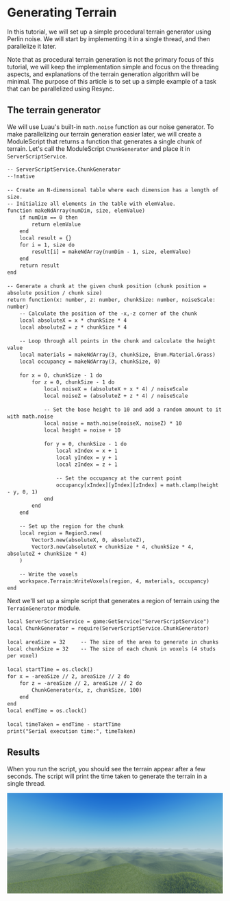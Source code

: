 # Generating Terrain

In this tutorial, we will set up a simple procedural terrain generator using Perlin noise. We will start by implementing it in a single thread, and then parallelize it later.

Note that as procedural terrain generation is not the primary focus of this tutorial, we will keep the implementation simple and focus on the threading aspects, and explanations of the terrain generation algorithm will be minimal.
The purpose of this article is to set up a simple example of a task that can be parallelized using Resync.

## The terrain generator

We will use Luau's built-in `math.noise` function as our noise generator. To make parallelizing our terrain generation easier later, we will create a ModuleScript that returns a function that generates a single chunk of terrain.
Let's call the ModuleScript `ChunkGenerator` and place it in `ServerScriptService`.

```luau linenums="1"
-- ServerScriptService.ChunkGenerator
--!native

-- Create an N-dimensional table where each dimension has a length of size.
-- Initialize all elements in the table with elemValue.
function makeNdArray(numDim, size, elemValue)
    if numDim == 0 then
        return elemValue
    end
    local result = {}
    for i = 1, size do
        result[i] = makeNdArray(numDim - 1, size, elemValue)
    end
    return result
end

-- Generate a chunk at the given chunk position (chunk position = absolute position / chunk size)
return function(x: number, z: number, chunkSize: number, noiseScale: number)
    -- Calculate the position of the -x,-z corner of the chunk
    local absoluteX = x * chunkSize * 4
    local absoluteZ = z * chunkSize * 4
    
    -- Loop through all points in the chunk and calculate the height value
    local materials = makeNdArray(3, chunkSize, Enum.Material.Grass)
    local occupancy = makeNdArray(3, chunkSize, 0)
    
    for x = 0, chunkSize - 1 do
        for z = 0, chunkSize - 1 do
            local noiseX = (absoluteX + x * 4) / noiseScale
            local noiseZ = (absoluteZ + z * 4) / noiseScale
            
            -- Set the base height to 10 and add a random amount to it with math.noise
            local noise = math.noise(noiseX, noiseZ) * 10
            local height = noise + 10
            
            for y = 0, chunkSize - 1 do
                local xIndex = x + 1
                local yIndex = y + 1
                local zIndex = z + 1
                
                -- Set the occupancy at the current point
                occupancy[xIndex][yIndex][zIndex] = math.clamp(height - y, 0, 1)
            end
        end
    end
    
    -- Set up the region for the chunk
    local region = Region3.new(
        Vector3.new(absoluteX, 0, absoluteZ),
        Vector3.new(absoluteX + chunkSize * 4, chunkSize * 4, absoluteZ + chunkSize * 4)
    )
    
    -- Write the voxels
    workspace.Terrain:WriteVoxels(region, 4, materials, occupancy)
end
```

Next we'll set up a simple script that generates a region of terrain using the `TerrainGenerator` module.

```luau linenums="1"
local ServerScriptService = game:GetService("ServerScriptService")
local ChunkGenerator = require(ServerScriptService.ChunkGenerator)

local areaSize = 32     -- The size of the area to generate in chunks
local chunkSize = 32    -- The size of each chunk in voxels (4 studs per voxel)

local startTime = os.clock()
for x = -areaSize // 2, areaSize // 2 do
    for z = -areaSize // 2, areaSize // 2 do
        ChunkGenerator(x, z, chunkSize, 100)
    end
end
local endTime = os.clock()

local timeTaken = endTime - startTime
print("Serial execution time:", timeTaken)
```

## Results

When you run the script, you should see the terrain appear after a few seconds. The script will print the time taken to generate the terrain in a single thread.

![Screenshot of procedurally generated terrain](../assets/terrain_single_thread.png)
